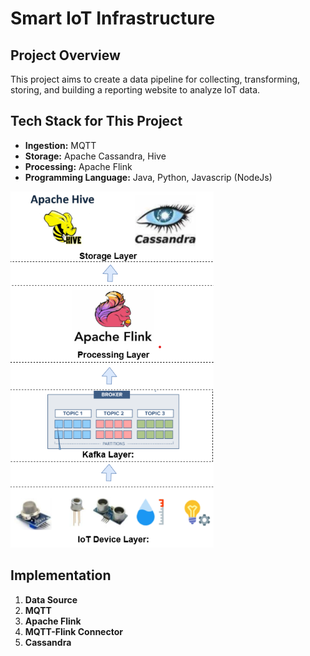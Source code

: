 # Smart IoT Infrastructure

## Project Overview
This project aims to create a data pipeline for collecting, transforming, storing, and building a reporting website to analyze IoT data.

## Tech Stack for This Project
- **Ingestion:** MQTT
- **Storage:** Apache Cassandra, Hive
- **Processing:** Apache Flink
- **Programming Language:** Java, Python, Javascrip (NodeJs)

![Data Pipeline](/Images/datapipeline.png)

## Implementation
1. **Data Source**
2. **MQTT**
3. **Apache Flink**
4. **MQTT-Flink Connector**
5. **Cassandra**
